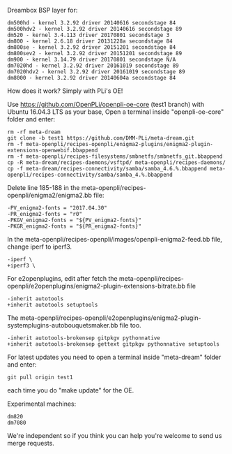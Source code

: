 Dreambox BSP layer for:
```
dm500hd - kernel 3.2.92 driver 20140616 secondstage 84
dm500hdv2 - kernel 3.2.92 driver 20140616 secondstage 89
dm520 - kernel 3.4.113 driver 20170801 secondstage 3
dm800 - kernel 2.6.18 driver 20131228a secondstage 84
dm800se - kernel 3.2.92 driver 20151201 secondstage 84
dm800sev2 - kernel 3.2.92 driver 20151201 secondstage 89
dm900 - kernel 3.14.79 driver 20170801 secondstage N/A
dm7020hd - kernel 3.2.92 driver 20161019 secondstage 89
dm7020hdv2 - kernel 3.2.92 driver 20161019 secondstage 89
dm8000 - kernel 3.2.92 driver 20140604a secondstage 84
```
How does it work? Simply with PLi's OE!

Use https://github.com/OpenPLi/openpli-oe-core (test1 branch) with Ubuntu 16.04.3 LTS as your base, Open a terminal inside "openpli-oe-core" folder and enter:
```
rm -rf meta-dream
git clone -b test1 https://github.com/DMM-PLi/meta-dream.git
rm -f meta-openpli/recipes-openpli/enigma2-plugins/enigma2-plugin-extensions-openwebif.bbappend
rm -f meta-openpli/recipes-filesystems/smbnetfs/smbnetfs_git.bbappend
cp -R meta-dream/recipes-daemons/vsftpd/ meta-openpli/recipes-daemons/
cp -f meta-dream/recipes-connectivity/samba/samba_4.6.%.bbappend meta-openpli/recipes-connectivity/samba/samba_4.%.bbappend
```
Delete line 185-188 in the meta-openpli/recipes-openpli/enigma2/enigma2.bb file:
```
-PV_enigma2-fonts = "2017.04.30"
-PR_enigma2-fonts = "r0"
-PKGV_enigma2-fonts = "${PV_enigma2-fonts}"
-PKGR_enigma2-fonts = "${PR_enigma2-fonts}"
```
In the meta-openpli/recipes-openpli/images/openpli-enigma2-feed.bb file, change iperf to iperf3.
```
-iperf \
+iperf3 \
```
For e2openplugins, edit after fetch the meta-openpli/recipes-openpli/e2openplugins/enigma2-plugin-extensions-bitrate.bb file
```
-inherit autotools
+inherit autotools setuptools
```
The meta-openpli/recipes-openpli/e2openplugins/enigma2-plugin-systemplugins-autobouquetsmaker.bb file too.
```
-inherit autotools-brokensep gitpkgv pythonnative
+inherit autotools-brokensep gettext gitpkgv pythonnative setuptools
```
For latest updates you need to open a terminal inside "meta-dream" folder and enter:
```
git pull origin test1
```
each time you do "make update" for the OE.

Experimental machines:
```
dm820
dm7080
```
We're independent so if you think you can help you're welcome to send us merge requests.
